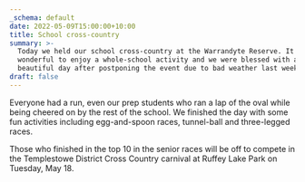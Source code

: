 ```yaml
---
_schema: default
date: 2022-05-09T15:00:00+10:00
title: School cross-country
summary: >-
  Today we held our school cross-country at the Warrandyte Reserve. It was
  wonderful to enjoy a whole-school activity and we were blessed with a
  beautiful day after postponing the event due to bad weather last week.
draft: false
---
```

Everyone had a run, even our prep students who ran a lap of the oval while being cheered on by the rest of the school. We finished the day with some fun activities including egg-and-spoon races, tunnel-ball and three-legged races.

Those who finished in the top 10 in the senior races will be off to compete in the Templestowe District Cross Country carnival at Ruffey Lake Park on Tuesday, May 18.
